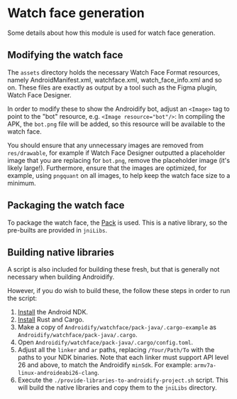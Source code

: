 # Watch face generation

Some details about how this module is used for watch face generation.

## Modifying the watch face

The `assets` directory holds the necessary Watch Face Format resources, namely AndroidManifest.xml,
watchface.xml, watch_face_info.xml and so on. These files are exactly as output by a tool such as
the Figma plugin, Watch Face Designer.

In order to modify these to show the Androidify bot, adjust an `<Image>` tag to point to the "bot"
resource, e.g. `<Image resource="bot"/>`: In compiling the APK, the `bot.png` file will be added, so
this resource will be available to the watch face.

You should ensure that any unnecessary images are removed from `res/drawable`, for example if Watch
Face Designer outputted a placeholder image that you are replacing for `bot.png`, remove the
placeholder image (it's likely large!). Furthermore, ensure that the images are optimized, for
example, using `pngquant` on all images, to help keep the watch face size to a minimum.

## Packaging the watch face

To package the watch face, the [Pack](https://github.com/google/pack) is used. This is a native
library, so the pre-builts are provided in `jniLibs`.

## Building native libraries

A script is also included for building these fresh, but that is generally not necessary when
building Androidify.

However, if you do wish to build these, the follow these steps in order to run the script:

1. [Install][install-ndk] the Android NDK.
2. [Install][install-rust] Rust and Cargo.
3. Make a copy of `Androidify/watchface/pack-java/.cargo-example` as
    `Androidify/watchface/pack-java/.cargo`.
4. Open `Androidify/watchface/pack-java/.cargo/config.toml`.
5. Adjust all the `linker` and `ar` paths, replacing `/Your/Path/To` with the paths to your NDK
   binaries. Note that each linker must support API level 26 and above, to match the Androidify
   `minSdk`. For example: `armv7a-linux-androideabi26-clang`.
6. Execute the `./provide-libraries-to-androidify-project.sh` script. This will build the native
   libraries and copy them to the `jniLibs` directory.

[install-ndk]: https://developer.android.com/studio/projects/install-ndk#default-version
[install-rust]: https://rust-lang.org/tools/install/